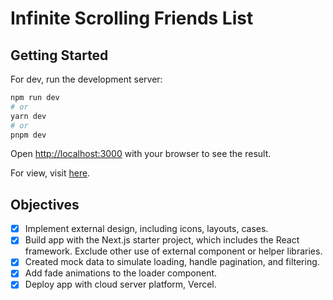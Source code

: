 # Infinite Scrolling Friends List

## Getting Started

For dev, run the development server:

```bash
npm run dev
# or
yarn dev
# or
pnpm dev
```

Open [http://localhost:3000](http://localhost:3000) with your browser to see the result.

For view, visit [here](https://clerkie-frontend-challenge-f7foq1sgu-yutingwu4.vercel.app/).

## Objectives

- [x] Implement external design, including icons, layouts, cases.
- [x] Build app with the Next.js starter project, which includes the React framework.  Exclude other use of external component or helper libraries.
- [x] Created mock data to simulate loading, handle pagination, and filtering.
- [x] Add fade animations to the loader component.
- [x] Deploy app with cloud server platform, Vercel.
